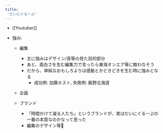 ```yaml
---
title:
 'だいにぐるーぷ'
---
```


- [[Youtuber]]

- 強み:
    - 編集
        - 主に強みはデザイン/音等の見た目的部分
        - あと、面白さを生む編集力で言ったら東海オンエア等に敵わなそう
        - だから、単純なおもしろよりは感動とかどきどきを生む時に強みとなる
            - 成功例: 加藤ホスト, 失敗例: 飯野北海道
    - 企画

    - ブランド
        - 「時間かけて凝る人たち」というブランドが、実はだいにぐるーぷの一番の本質なのかなって思った
        - 編集のデザイン等
